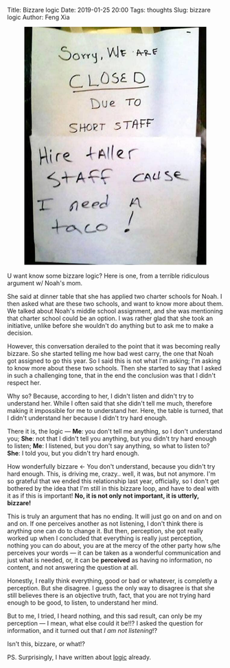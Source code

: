 Title: Bizzare logic
Date: 2019-01-25 20:00
Tags: thoughts
Slug: bizzare logic
Author: Feng Xia

<figure class="col l5 m5 s12">
  <img src="images/funny/short%20staff.jpg"/>
</figure>

U want know some bizzare logic? Here is one, from a terrible
ridiculous argument w/ Noah's mom.

She said at dinner table that she has applied two charter schools for
Noah. I then asked what are these two schools, and want to know more
about them. We talked about Noah's middle school assignment, and she
was mentioning that charter school could be an option. I was rather
glad that she took an initiative, unlike before she wouldn't do
anything but to ask me to make a decision.

However, this conversation derailed to the point that it was becoming
really bizzare. So she started telling me how bad west carry, the one
that Noah got assigned to go this year. So I said this is not what I'm
asking; I'm asking to know more about these two schools. Then she
started to say that I asked in such a challenging tone, that in the
end the conclusion was that I didn't respect her. 

Why so? Because, according to her, I didn't listen and didn't try to
understand her. While I often said that she didn't tell me much,
therefore making it impossible for me to understand her. Here, the
table is turned, that I didn't understand her because I didn't try
hard enough.

There it is, the logic &mdash; **Me**: you don't tell me anything, so I don't
understand you; **She**: not that I didn't tell you anything, but you
didn't try hard enough to listen; **Me**: I listened, but you don't
say anything, so what to listen to? **She**: I told you, but you
didn't try hard enough.

How wonderfully bizzare &larr; You don't understand, because you didn't try
hard enough. This, is driving me, crazy.. well, it was, but not
anymore. I'm so grateful that we ended this relationship last year,
officially, so I don't get bothered by the idea that I'm still in this
bizzare loop, and have to deal with it as if this is important! **No, it
is not only not important, it is utterly, bizzare!**

This is truly an argument that has no ending. It will just go on and
on and on and on. If one perceives another as not listening, I don't
think there is anything one can do to change it. But then, perception,
she got really worked up when I concluded that everything is really
just perception, nothing you can do about, you are at the mercy of the
other party how s/he perceives your words &mdash; it can be taken as a
wonderful communication and just what is needed, or, it can be
**perceived** as having no information, no content, and not answering
the question at all.

Honestly, I really think everything, good or bad or whatever, is
completly a perception. But she disagree. I guess the only way to
disagree is that she still believes there is an objective truth, fact,
that you are not trying hard enough to be good, to listen, to
understand her mind.

But to me, I tried, I heard nothing, and this sad result, can only be
my perception &mdash; I mean, what else could it be!!? I asked the
question for information, and it turned out that _I am not
listening_!?

Isn't this, bizzare, or what!?

PS. Surprisingly, I have written about [logic][1] already.

[1]: {filename}/thoughts/logic.md
